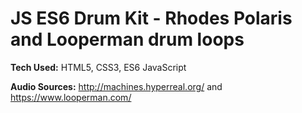 # JS ES6 Drum Kit - Rhodes Polaris and Looperman drum loops

**Tech Used:** HTML5, CSS3, ES6 JavaScript

**Audio Sources:** http://machines.hyperreal.org/   and  https://www.looperman.com/

